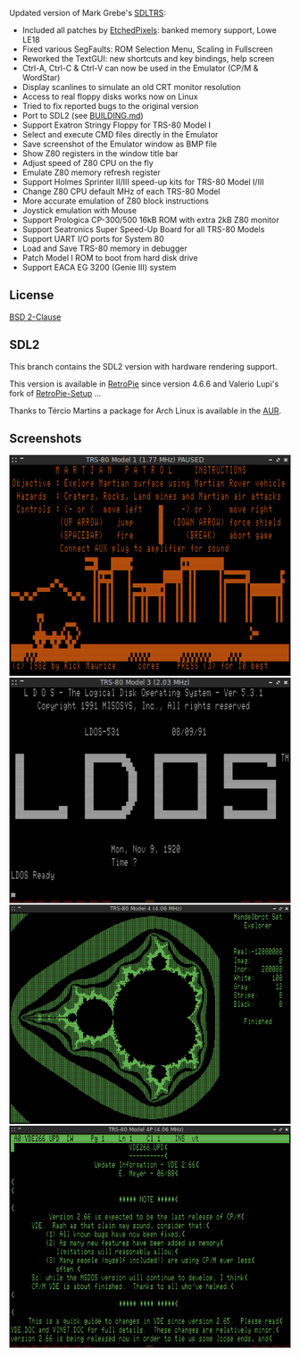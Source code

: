 Updated version of Mark Grebe's [SDLTRS]:

  * Included all patches by [EtchedPixels]: banked memory support, Lowe LE18
  * Fixed various SegFaults: ROM Selection Menu, Scaling in Fullscreen
  * Reworked the TextGUI: new shortcuts and key bindings, help screen
  * Ctrl-A, Ctrl-C & Ctrl-V can now be used in the Emulator (CP/M & WordStar)
  * Display scanlines to simulate an old CRT monitor resolution
  * Access to real floppy disks works now on Linux
  * Tried to fix reported bugs to the original version
  * Port to SDL2 (see [BUILDING.md])
  * Support Exatron Stringy Floppy for TRS-80 Model I
  * Select and execute CMD files directly in the Emulator
  * Save screenshot of the Emulator window as BMP file
  * Show Z80 registers in the window title bar
  * Adjust speed of Z80 CPU on the fly
  * Emulate Z80 memory refresh register
  * Support Holmes Sprinter II/III speed-up kits for TRS-80 Model I/III
  * Change Z80 CPU default MHz of each TRS-80 Model
  * More accurate emulation of Z80 block instructions
  * Joystick emulation with Mouse
  * Support Prologica CP-300/500 16kB ROM with extra 2kB Z80 monitor
  * Support Seatronics Super Speed-Up Board for all TRS-80 Models
  * Support UART I/O ports for System 80
  * Load and Save TRS-80 memory in debugger
  * Patch Model I ROM to boot from hard disk drive
  * Support EACA EG 3200 (Genie III) system

## License

  [BSD 2-Clause](LICENSE)

## SDL2

This branch contains the SDL2 version with hardware rendering support.

This version is available in [RetroPie] since version 4.6.6 and Valerio
Lupi's fork of [RetroPie-Setup] ...

Thanks to Tércio Martins a package for Arch Linux is available in the [AUR].

## Screenshots

![screenshot](screenshots/sdltrs01.png)
![screenshot](screenshots/sdltrs02.png)
![screenshot](screenshots/sdltrs03.png)
![screenshot](screenshots/sdltrs04.png)

[AUR]: https://aur.archlinux.org/packages/sdl2trs/
[BUILDING.md]: BUILDING.md
[EtchedPixels]: https://www.github.com/EtchedPixels/xtrs
[RetroPie]: https://github.com/RetroPie
[RetroPie-Setup]: https://github.com/valerino/RetroPie-Setup
[SDLTRS]: http://sdltrs.sourceforge.net
